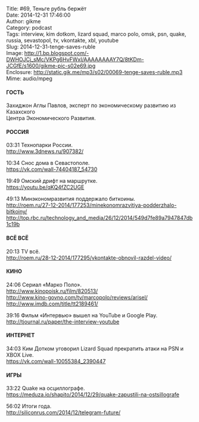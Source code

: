 Title: #69, Теньге рубль бержёт  
Date: 2014-12-31 17:46:00  
Author: gikme  
Category: podcast  
Tags: interview, kim dotkom, lizard squad, marco polo, omsk, psn, quake, russia, sevastopol, tv, vkontakte, xbl, youtube  
Slug: 2014-12-31-tenge-saves-ruble  
Image: http://1.bp.blogspot.com/-DWHOJCj_sMc/VKPg6HvFWxI/AAAAAAAAY7Q/8tKDm-JCGfE/s1600/gikme-pic-s02e69.jpg  
Enclosure: http://static.gik.me/mp3/s02/00069-tenge-saves-ruble.mp3  
Mime: audio/mpeg

#### ГОСТЬ

Захиджон Аглы Павлов, эксперт по экономическому развитию из Казахского  
Центра Экономического Развития.

#### РОССИЯ

03:31 Технопарки России.  
<http://www.3dnews.ru/907382/>

10:34 Снос дома в Севастополе.  
<https://vk.com/wall-74404187_54730>

19:49 Омский дрифт на маршрутке.  
<https://youtu.be/qKQ4fZC2UGE>

49:13 Минэкономразвития поддержало биткоины.  
<http://roem.ru/27-12-2014/177253/minekonomrazvitiya-podderzhalo-bitkoiny/>  
<http://top.rbc.ru/technology_and_media/26/12/2014/549d7fe89a7947847db1c19b>

#### ВСЁ ВСЁ

20:13 TV всё.  
<http://roem.ru/28-12-2014/177295/vkontakte-obnovil-razdel-video/>

#### КИНО

24:06 Сериал «Марко Поло».  
<http://www.kinopoisk.ru/film/820513/>  
<http://www.kino-govno.com/tv/marcopolo/reviews/arisel/>  
<http://www.imdb.com/title/tt2189461/>

39:16 Фильм «Интервью» вышел на YouTube и Google Play.  
<http://tjournal.ru/paper/the-interview-youtube>

#### ИНТЕРНЕТ

34:03 Ким Дотком уговорил Lizard Squad прекратить атаки на PSN и  
XBOX Live.  
<https://vk.com/wall-10055384_2390447>

#### ИГРЫ

33:22 Quake на осциллографе.  
<https://meduza.io/shapito/2014/12/29/quake-zapustili-na-ostsillografe>

56:02 Итоги года.  
<http://siliconrus.com/2014/12/telegram-future/>

